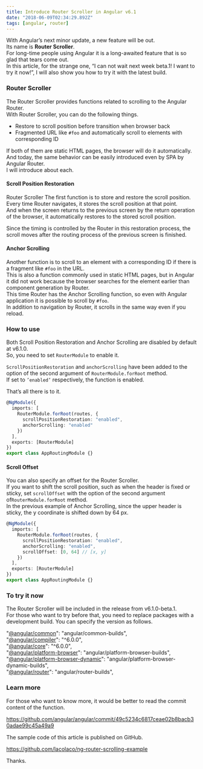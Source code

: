 ```yaml
---
title: Introduce Router Scroller in Angular v6.1
date: "2018-06-09T02:34:29.892Z"
tags: [angular, router]
---
```


With Angular’s next minor update, a new feature will be out.  
Its name is **Router Scroller**.  
For long-time people using Angular it is a long-awaited feature that is so glad that tears come out.  
In this article, for the strange one, “I can not wait next week beta.1! I want to try it now!”, I will also show you how to try it with the latest build.

### Router Scroller

The Router Scroller provides functions related to scrolling to the Angular Router.  
With Router Scroller, you can do the following things.

- Restore to scroll position before transition when browser back
- Fragmented URL like `#foo` and automatically scroll to elements with corresponding ID

If both of them are static HTML pages, the browser will do it automatically. And today, the same behavior can be easily introduced even by SPA by Angular Router.  
I will introduce about each.

#### Scroll Position Restoration

Router Scroller The first function is to store and restore the scroll position.  
Every time Router navigates, it stores the scroll position at that point.  
And when the screen returns to the previous screen by the return operation of the browser, it automatically restores to the stored scroll position.

Since the timing is controlled by the Router in this restoration process, the scroll moves after the routing process of the previous screen is finished.

#### Anchor Scrolling

Another function is to scroll to an element with a corresponding ID if there is a fragment like `#foo` in the URL.  
This is also a function commonly used in static HTML pages, but in Angular it did not work because the browser searches for the element earlier than component generation by Router.  
This time Router has the Anchor Scrolling function, so even with Angular application it is possible to scroll by `#foo`.  
In addition to navigation by Router, it scrolls in the same way even if you reload.

### How to use

Both Scroll Position Restoration and Anchor Scrolling are disabled by default at v6.1.0.  
So, you need to set `RouterModule` to enable it.

`ScrollPositionRestoration` and `anchorScrolling` have been added to the option of the second argument of `RouterModule.forRoot` method.  
If set to `’enabled’` respectively, the function is enabled.

That’s all there is to it.

```ts
@NgModule({
  imports: [
    RouterModule.forRoot(routes, {
      scrollPositionRestoration: "enabled",
      anchorScrolling: "enabled"
    })
  ],
  exports: [RouterModule]
})
export class AppRoutingModule {}
```

#### Scroll Offset

You can also specify an offset for the Router Scroller.  
If you want to shift the scroll position, such as when the header is fixed or sticky, set `scrollOffset` with the option of the second argument of`RouterModule.forRoot` method.  
In the previous example of Anchor Scrolling, since the upper header is sticky, the y coordinate is shifted down by 64 px.

```ts
@NgModule({
  imports: [
    RouterModule.forRoot(routes, {
      scrollPositionRestoration: "enabled",
      anchorScrolling: "enabled",
      scrollOffset: [0, 64] // [x, y]
    })
  ],
  exports: [RouterModule]
})
export class AppRoutingModule {}
```

### To try it now

The Router Scroller will be included in the release from v6.1.0-beta.1.  
For those who want to try before that, you need to replace packages with a development build. You can specify the version as follows.

"[@angular/common](http://twitter.com/angular/common "Twitter profile for @angular/common")": "angular/common-builds",  
 "[@angular/compiler](http://twitter.com/angular/compiler "Twitter profile for @angular/compiler")": "^6.0.0",  
 "[@angular/core](http://twitter.com/angular/core "Twitter profile for @angular/core")": "^6.0.0",  
 "[@angular/platform-browser](http://twitter.com/angular/platform-browser "Twitter profile for @angular/platform-browser")": "angular/platform-browser-builds",  
 "[@angular/platform-browser-dynamic](http://twitter.com/angular/platform-browser-dynamic "Twitter profile for @angular/platform-browser-dynamic")": "angular/platform-browser-dynamic-builds",  
 "[@angular/router](http://twitter.com/angular/router "Twitter profile for @angular/router")": "angular/router-builds",

### Learn more

For those who want to know more, it would be better to read the commit content of the function.

https://github.com/angular/angular/commit/49c5234c6817ceae02b8bacb30adae99c45a49a9

The sample code of this article is published on GitHub.

https://github.com/lacolaco/ng-router-scrolling-example

Thanks.
